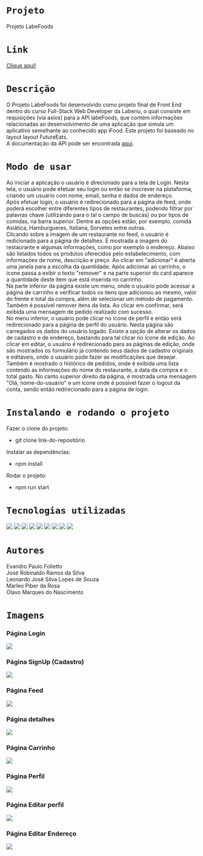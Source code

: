 # `Projeto`
Projeto LabeFoods

# `Link`
[Clique aqui!](https://labefoods-alves5.surge.sh)

# `Descrição`
O Projeto LabeFoods foi desenvolvido como projeto final de Front End dentro do curso Full-Stack Web Developer da Labenu, o qual consiste em requisições (via axios) para a API labeFoods, que contém informações relacionadas ao desenvolvimento de uma aplicação que simula um aplicativo semelhante ao conhecido app iFood. Este projeto foi baseado no layout layout FutureEats. </br>
A documentação da API pode ser encontrada [aqui](https://documenter.getpostman.com/view/7549981/SWTEdGtT).

# `Modo de usar`
Ao iniciar a aplicação o usuário é direcionado para a tela de Login. Nesta tela, o usuário pode efetuar seu login ou então se inscrever na plataforma, criando um usuário com nome, email, senha e dados de endereço.
</br>
Após efetuar login, o usuário é redirecionado para a página de feed, onde poderá escolher entre diferentes tipos de restaurantes, podendo filtrar por palavras chave (utilizando para o tal o campo de buscas) ou por tipos de comidas, na barra superior. Dentre as opções estão, por exemplo, comida Asiática, Hamburgueres, Italiana, Sorvetes entre outras.
</br>
Clicando sobre a imagem de um restaurante no feed, o usuário é redicionado para a página de detalhes. É mostrada a imagem do restaurante e algumas informações, como por exemplo o endereço. Abaixo são listados todos os produtos oferecidos pelo estabelecimento, com informações de nome, descrição e preço. Ao clicar em "adicionar" é aberta uma janela para a escolha da quantidade. Após adicionar ao carrinho, o ícone passa a exibir o texto "remover" e na parte superior do card aparece a quantidade deste ítem que está inserida no carrinho.
</br>
Na parte inferior da página existe um menu, onde o usuário pode acessar a página de carrinho e verificar todos os itens que adicionou ao mesmo, valor do frente e total da compra, além de selecionar um método de pagamento. Também é possível remover itens da lista. Ao clicar em confirmar, será exibida uma mensagem de pedido realizado com sucesso.
</br>
No menu inferior, o usuário pode clicar no ícone de perfil e então será redirecionado para a página de perfil do usuário. Nesta página são carregados os dados do usuário logado. Existe a opção de alterar os dados de cadastro e de endereço, bastando para tal clicar no ícone de edição. Ao clicar em editar, o usuário é redirecionado para as páginas de edição, onde são mostrados os formulário já contendo seus dados de cadastro originais e editáveis, onde o usuário pode fazer as modificações que desejar. Também é mostrado o histórico de pedidos, onde é exibida uma lista contendo as informações do nome do restaurante, a data da compra e o total gasto. No canto superior direito da página, é mostrada uma mensagem "Olá, nome-do-usuário" e um ícone onde é possível fazer o logout da conta, sendo então redirecionado para a página de login.

# `Instalando e rodando o projeto`
Fazer o clone do projeto:
- git clone link-do-repositório

Instalar as dependências:
- npm install

Rodar o projeto:
- npm run start

# `Tecnologias utilizadas`
<div>
<img src="https://img.shields.io/badge/Visual_Studio_Code-0078D4?style=for-the-badge&logo=visual%20studio%20code&logoColor=white">
<img src="https://img.shields.io/badge/JavaScript-F7DF1E?style=for-the-badge&logo=javascript&logoColor=black">
<img src="https://img.shields.io/badge/HTML5-E34F26?style=for-the-badge&logo=html5&logoColor=white">
<img src="https://img.shields.io/badge/styled--components-DB7093?style=for-the-badge&logo=styled-components&logoColor=white">
<img src="https://img.shields.io/badge/React-20232A?style=for-the-badge&logo=react&logoColor=61DAFB">
<img src="https://img.shields.io/badge/GIT-E44C30?style=for-the-badge&logo=git&logoColor=white">
<img src="https://img.shields.io/badge/GitHub-100000?style=for-the-badge&logo=github&logoColor=white">
<img src="https://img.shields.io/badge/Markdown-000000?style=for-the-badge&logo=markdown&logoColor=white">
<img src="https://img.shields.io/badge/React_Router-CA4245?style=for-the-badge&logo=react-router&logoColor=white">
</div>

# `Autores`
Evandro Paulo Folletto </br>
José Robinaldo Ramos da Silva </br>
Leonardo José Silva Lopes de Souza </br>
Márleo Piber da Rosa </br>
Olavo Marques do Nascimento

# `Imagens`
### Página Login
<img src="./future-eats-b/src/assets/img_readme/login.png"/>

### Página SignUp (Cadastro)
<img src="./future-eats-b/src/assets/img_readme/signup.png"/>

### Página Feed
<img src="./future-eats-b/src/assets/img_readme/feed.png"/>

### Página detalhes
<img src="./future-eats-b/src/assets/img_readme/restaurant.png"/>

### Página Carrinho
<img src="./future-eats-b/src/assets/img_readme/cart.png"/>

### Página Perfil
<img src="./future-eats-b/src/assets/img_readme/profile.png"/>

### Página Editar perfil
<img src="./future-eats-b/src/assets/img_readme/profile_edit.png"/>

### Página Editar Endereço
<img src="./future-eats-b/src/assets/img_readme/profile_address.png"/>
